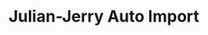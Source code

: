 ---
title: "Julian-Jerry Auto Import"
url: /santiago-de-los-caballeros/julian-jerry-auto-import/
shop: coche
---